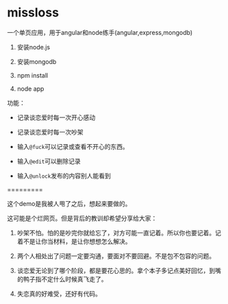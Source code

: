 missloss
========

一个单页应用，用于angular和node练手(angular,express,mongodb)

1. 安装node.js

2. 安装mongodb

3. npm install 

4. node app

功能：

* 记录谈恋爱时每一次开心感动

* 记录谈恋爱时每一次吵架

* 输入`@fuck`可以记录或查看不开心的东西。

* 输入`@edit`可以删除记录

* 输入`@unlock`发布的内容别人能看到

=========

这个demo是我被人甩了之后，想起来要做的。

这可能是个烂网页。但是背后的教训却希望分享给大家：

1. 吵架不怕。怕的是吵完你就给忘了，对方可能一直记着。所以你也要记着。记着不是让你当材料，是让你想想怎么解决。

2. 两个人相处出了问题一定要沟通，要面对不要回避。不是包不包容的问题。

3. 谈恋爱无论到了哪个阶段，都是要花心思的。拿个本子多记点美好回忆，到嘴的鸭子指不定什么时候真飞走了。

4. 失恋真的好难受，还好有代码。

